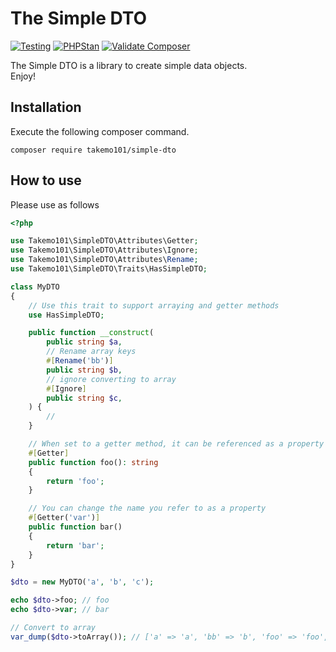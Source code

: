 # The Simple DTO

[![Testing](https://github.com/takemo101/simple-dto/actions/workflows/testing.yml/badge.svg)](https://github.com/takemo101/simple-dto/actions/workflows/testing.yml)
[![PHPStan](https://github.com/takemo101/simple-dto/actions/workflows/phpstan.yml/badge.svg)](https://github.com/takemo101/simple-dto/actions/workflows/phpstan.yml)
[![Validate Composer](https://github.com/takemo101/simple-dto/actions/workflows/composer.yml/badge.svg)](https://github.com/takemo101/simple-dto/actions/workflows/composer.yml)

The Simple DTO is a library to create simple data objects.   
Enjoy!

## Installation
Execute the following composer command.
```
composer require takemo101/simple-dto
```
## How to use
Please use as follows

```php
<?php

use Takemo101\SimpleDTO\Attributes\Getter;
use Takemo101\SimpleDTO\Attributes\Ignore;
use Takemo101\SimpleDTO\Attributes\Rename;
use Takemo101\SimpleDTO\Traits\HasSimpleDTO;

class MyDTO
{
    // Use this trait to support arraying and getter methods
    use HasSimpleDTO;

    public function __construct(
        public string $a,
        // Rename array keys
        #[Rename('bb')]
        public string $b,
        // ignore converting to array
        #[Ignore]
        public string $c,
    ) {
        //
    }

    // When set to a getter method, it can be referenced as a property
    #[Getter]
    public function foo(): string
    {
        return 'foo';
    }

    // You can change the name you refer to as a property
    #[Getter('var')]
    public function bar()
    {
        return 'bar';
    }
}

$dto = new MyDTO('a', 'b', 'c');

echo $dto->foo; // foo
echo $dto->var; // bar

// Convert to array
var_dump($dto->toArray()); // ['a' => 'a', 'bb' => 'b', 'foo' => 'foo', 'var' => 'bar']
```

```
